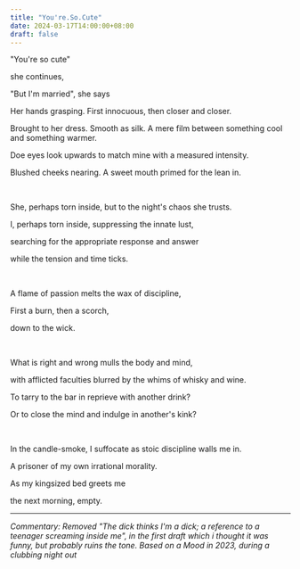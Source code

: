 ```yaml
---
title: "You're.So.Cute" 
date: 2024-03-17T14:00:00+08:00
draft: false
---
```


"You're so cute"

she continues,  

"But I'm married", she says

Her hands grasping. First innocuous, then closer and closer. 

Brought to her dress. Smooth as silk. A mere film between something cool and something warmer.

Doe eyes look upwards to match mine with a measured intensity. 

Blushed cheeks nearing. A sweet mouth primed for the lean in. 

 &nbsp;


She, perhaps torn inside, but to the night's chaos she trusts.


I, perhaps torn inside, suppressing the innate lust, 

searching for the appropriate response and answer

while the tension and time ticks.

 &nbsp;

A flame of passion melts the wax of discipline,

First a burn, then a scorch, 

down to the wick. 
 
 &nbsp;

What is right and wrong mulls the body and mind,

with afflicted faculties blurred by the whims of whisky and wine.

To tarry to the bar in reprieve with another drink?

Or to close the mind and indulge in another's kink?

 &nbsp;

In the candle-smoke, I suffocate as stoic discipline walls me in. 

A prisoner of my own irrational morality. 

As my kingsized bed greets me

the next morning, empty. 

---


*Commentary: Removed "The dick thinks I'm a dick; a reference to a teenager screaming inside me", in the first draft which i thought it was funny, but probably ruins the tone. Based on a Mood in 2023, during a clubbing night out*
